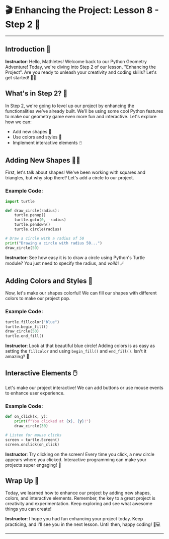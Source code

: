 # 🎬 Enhancing the Project: Lesson 8 - Step 2 🚀

---

## Introduction 🌟

**Instructor**: Hello, Mathletes! Welcome back to our Python Geometry Adventure! Today, we're diving into Step 2 of our lesson, "Enhancing the Project". Are you ready to unleash your creativity and coding skills? Let's get started! 🐍✨

## What's in Step 2? 🤔

In Step 2, we're going to level up our project by enhancing the functionalities we've already built. We'll be using some cool Python features to make our geometry game even more fun and interactive. Let's explore how we can:

- Add new shapes 🚀
- Use colors and styles 🎨
- Implement interactive elements 🖱️

## Adding New Shapes 🔺🔵

First, let's talk about shapes! We've been working with squares and triangles, but why stop there? Let's add a circle to our project.

### Example Code:

```python
import turtle

def draw_circle(radius):
    turtle.penup()
    turtle.goto(0, -radius)
    turtle.pendown()
    turtle.circle(radius)

# Draw a circle with a radius of 50
print("Drawing a circle with radius 50...")
draw_circle(50)
```

**Instructor**: See how easy it is to draw a circle using Python's Turtle module? You just need to specify the radius, and *voilà*! 🪄

## Adding Colors and Styles 🎨

Now, let's make our shapes colorful! We can fill our shapes with different colors to make our project pop.

### Example Code:

```python
turtle.fillcolor("blue")
turtle.begin_fill()
draw_circle(50)
turtle.end_fill()
```

**Instructor**: Look at that beautiful blue circle! Adding colors is as easy as setting the `fillcolor` and using `begin_fill()` and `end_fill()`. Isn't it amazing? 🌈

## Interactive Elements 🖱️

Let's make our project interactive! We can add buttons or use mouse events to enhance user experience.

### Example Code:

```python
def on_click(x, y):
    print(f"You clicked at {x}, {y}!")
    draw_circle(30)

# Listen for mouse clicks
screen = turtle.Screen()
screen.onclick(on_click)
```

**Instructor**: Try clicking on the screen! Every time you click, a new circle appears where you clicked. Interactive programming can make your projects super engaging! 🤩

## Wrap Up 🌟

Today, we learned how to enhance our project by adding new shapes, colors, and interactive elements. Remember, the key to a great project is creativity and experimentation. Keep exploring and see what awesome things you can create!

**Instructor**: I hope you had fun enhancing your project today. Keep practicing, and I'll see you in the next lesson. Until then, happy coding! 👋💻

---